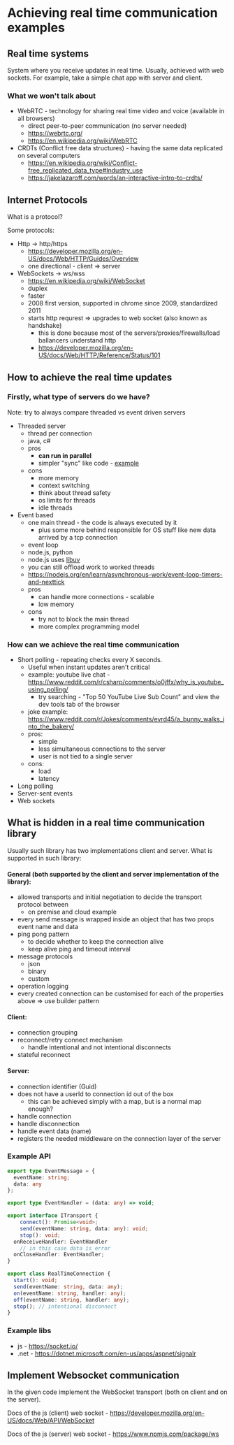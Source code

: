 # Achieving real time communication examples

  
## Real time systems

System where you receive updates in real time. Usually, achieved with web sockets. For example, take a simple chat app with server and client.

### What we won't talk about
- WebRTC - technology for sharing real time video and voice (available in all browsers)
    - direct peer-to-peer communication (no server needed)
    - https://webrtc.org/
    - https://en.wikipedia.org/wiki/WebRTC
- CRDTs (Conflict free data structures) - having the same data replicated on several computers
    - https://en.wikipedia.org/wiki/Conflict-free_replicated_data_type#Industry_use
    - https://jakelazaroff.com/words/an-interactive-intro-to-crdts/

## Internet Protocols

What is a protocol?

Some protocols:
- Http -> http/https
  - https://developer.mozilla.org/en-US/docs/Web/HTTP/Guides/Overview
  - one directional - client => server
- WebSockets -> ws/wss
  - https://en.wikipedia.org/wiki/WebSocket
  - duplex
  - faster
  - 2008 first version, supported in chrome since 2009, standardized 2011
  - starts http requrest => upgrades to web socket (also known as handshake)
    - this is done because most of the servers/proxies/firewalls/load ballancers understand http
    - https://developer.mozilla.org/en-US/docs/Web/HTTP/Reference/Status/101

## How to achieve the real time updates

### Firstly, what type of servers do we have?
Note: try to always compare threaded vs event driven servers

- Threaded server
  - thread per connection
  - java, c#
  - pros
    - **can run in parallel**
    - simpler "sync" like code - [example](https://github.com/GeorgiTerziev02/My-Social-Media-Api/blob/master/MySocialMedia.Server/Features/Identity/IdentityController.cs)
  - cons
    - more memory
    - context switching
    - think about thread safety
    - os limits for threads
    - idle threads
- Event based
  - one main thread - the code is always executed by it
    - plus some more behind responsible for OS stuff like new data arrived by a tcp connection
  - event loop
  - node.js, python
  - node.js uses [libuv](https://libuv.org/)
  - you can still offload work to worked threads
  - https://nodejs.org/en/learn/asynchronous-work/event-loop-timers-and-nexttick
  - pros
    - can handle more connections - scalable
    - low memory
  - cons
    - try not to block the main thread
    - more complex programming model


### How can we achieve the real time communication
- Short polling - repeating checks every X seconds.
    - Useful when instant updates aren't critical
    - example: youtube live chat - https://www.reddit.com/r/csharp/comments/o0jffx/why_is_youtube_using_polling/
      - try searching - "Top 50 YouTube Live Sub Count" and view the dev tools tab of the browser
    - joke example: https://www.reddit.com/r/Jokes/comments/evrd45/a_bunny_walks_into_the_bakery/
    - pros:
      - simple
      - less simultaneous connections to the server
      - user is not tied to a single server 
    - cons:
      - load
      - latency
- Long polling
- Server-sent events
- Web sockets

## What is hidden in a real time communication library 

Usually such library has two implementations client and server. What is supported in such library:

#### General (both supported by the client and server implementation of the library):
- allowed transports and initial negotiation to decide the transport protocol between
  - on premise and cloud example
- every send message is wrapped inside an object that has two props event name and data
- ping pong pattern
  - to decide whether to keep the connection alive
  - keep alive ping and timeout interval
- message protocols
  - json
  - binary
  - custom
- operation logging
- every created connection can be customised for each of the properties above => use builder pattern 

#### Client:
- connection grouping
- reconnect/retry connect mechanism
  - handle intentional and not intentional disconnects
- stateful reconnect

#### Server:
- connection identifier (Guid)
- does not have a userId to connection id out of the box
  - this can be achieved simply with a map, but is a normal map enough?
- handle connection
- handle disconnection
- handle event data (name)
- registers the needed middleware on the connection layer of the server

### Example API

```ts
export type EventMessage = {
  eventName: string;
  data: any
};

export type EventHandler = (data: any) => void;

export interface ITransport {
	connect(): Promise<void>;
	send(eventName: string, data: any): void;
	stop(): void;
  onReceiveHandler: EventHandler
	// in this case data is error
  onCloseHandler: EventHandler;
}

export class RealTimeConnection {
  start(): void;
  send(eventName: string, data: any);
  on(eventName: string, handler: any);
  off(eventName: string, handler: any);
  stop(); // intentional disconnect
}
```

### Example libs
- js - https://socket.io/
- .net - https://dotnet.microsoft.com/en-us/apps/aspnet/signalr

## Implement Websocket communication
In the given code implement the WebSocket transport (both on client and on the server).

Docs of the js (client) web socket - https://developer.mozilla.org/en-US/docs/Web/API/WebSocket

Docs of the js (server) web socket - https://www.npmjs.com/package/ws


